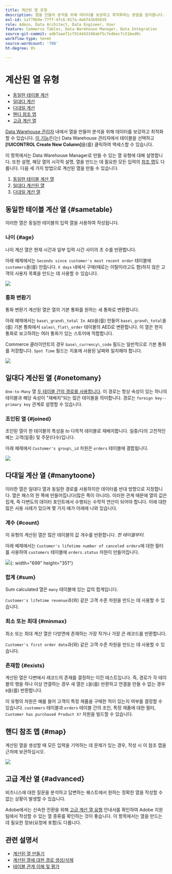 ```yaml
---
title: 계산된 열 유형
description: 열을 만들어 분석을 위해 데이터를 보강하고 최적화하는 방법을 알아봅니다.
exl-id: 1af79b9e-77ff-4fc6-917a-4e6743b95035
role: Admin, Data Architect, Data Engineer, User
feature: Commerce Tables, Data Warehouse Manager, Data Integration
source-git-commit: adb7aaef1cf914d43348abf5c7e4bec7c51bed0c
workflow-type: tm+mt
source-wordcount: '708'
ht-degree: 0%

---
```


# 계산된 열 유형

* [동일한 테이블 계산](#sametable)
* [일대다 계산](#onetomany)
* [다대일 계산](#manytoone)
* [핸디 참조 맵](#map)
* [고급 계산 열](#advanced)

[Data Warehouse 관리자](../data-warehouse-mgr/tour-dwm.md) 내에서 열을 만들어 분석을 위해 데이터를 보강하고 최적화할 수 있습니다. [이 기능](../data-warehouse-mgr/creating-calculated-columns.md)은(는) Data Warehouse 관리자에서 테이블을 선택하고 **[!UICONTROL Create New Column]**&#x200B;을(를) 클릭하여 액세스할 수 있습니다.

이 항목에서는 Data Warehouse Manager로 만들 수 있는 열 유형에 대해 설명합니다. 또한 설명, 해당 열의 시각적 설명, 열을 만드는 데 필요한 모든 입력의 [참조 맵](#map)도 다룹니다. 다음 세 가지 방법으로 계산된 열을 만들 수 있습니다.

1. [동일한 테이블 계산 열](#sametable)
1. [일대다 계산된 열](#onetomany)
1. [다대일 계산 열](#manytoone)

## 동일한 테이블 계산 열 {#sametable}

이러한 열은 동일한 테이블의 입력 열을 사용하여 작성됩니다.

### 나이 {#age}

나이 계산 열은 현재 시간과 일부 입력 시간 사이의 초 수를 반환합니다.

아래 예제에서는 `Seconds since customer's most recent order` 테이블에 `customers`을(를) 만듭니다. `X days` 내에서 구매(때로는 이탈이라고도 함)하지 않은 고객의 사용자 목록을 만드는 데 사용할 수 있습니다.

![](../../assets/age.gif)

### 통화 변환기

통화 변환기 계산된 열은 열의 기본 통화를 원하는 새 통화로 변환합니다.

아래 예제에서는 `base\_grand\_total In AED`을(를) 만들어 `base\_grand\_total`을(를) 기본 통화에서 `sales\_flat\_order` 테이블의 AED로 변환합니다. 이 열은 현지 통화로 보고하려는 여러 통화가 있는 스토어에 적합합니다.

Commerce 클라이언트의 경우 `base\_currency\_code` 필드는 일반적으로 기본 통화를 저장합니다. `Spot Time` 필드는 지표에 사용된 날짜와 일치해야 합니다.

![](../../assets/currency_converter.png)

## 일대다 계산된 열 {#onetomany}

`One-to-Many` 열 [두 테이블 간의 경로를 사용합니다](../../data-analyst/data-warehouse-mgr/create-paths-calc-columns.md). 이 경로는 항상 속성이 있는 하나의 테이블과 해당 속성이 &quot;재배치&quot;되는 많은 테이블을 의미합니다. 경로는 `foreign key--primary key` 관계로 설명할 수 있습니다.

### 조인된 열 {#joined}

조인된 열이 한 테이블의 특성을 *to* 다목적 테이블로 재배치합니다. 일중/다의 고전적인 예는 고객(일중) 및 주문(다수)입니다.

아래 예제에서 `Customer's group\_id` 차원은 `orders` 테이블에 결합됩니다.

![](../../assets/joined_column.gif)

## 다대일 계산 열 {#manytoone}

이러한 열은 일대다 열과 동일한 경로를 사용하지만 데이터를 반대 방향으로 지정합니다. 열은 패스의 한 쪽에 만들어집니다(많은 쪽이 아니라). 이러한 관계 때문에 열의 값은 집계, 즉 다변도의 데이터 포인트에서 수행되는 수학적 연산이 되어야 합니다. 이에 대한 많은 사용 사례가 있으며 몇 가지 예가 아래에 나와 있습니다.

### 계수 {#count}

이 유형의 계산된 열은 많은 테이블의 값 개수를 반환합니다. *한 테이블부터*.

아래 예제에서는 `Customer's lifetime number of canceled orders`에 대한 필터를 사용하여 `customers` 테이블에 `orders.status` 차원이 만들어집니다.

![](../../assets/many_to_one.gif){: width="699" height="351"}

### 합계 {#sum}

Sum calculated 열은 `many` 테이블에 있는 값의 합계입니다.

`Customer's lifetime revenue`과(와) 같은 고객 수준 차원을 만드는 데 사용할 수 있습니다.

### 최소 또는 최대 {#minmax}

최소 또는 최대 계산 열은 다방면에 존재하는 가장 작거나 가장 큰 레코드를 반환합니다.

`Customer's first order date`과(와) 같은 고객 수준 차원을 만드는 데 사용할 수 있습니다.

### 존재함 {#exists}

계산된 열은 다변에서 레코드의 존재를 결정하는 이진 테스트입니다. 즉, 경로가 각 테이블의 행을 하나 이상 연결하는 경우 새 열은 `1`을(를) 반환하고 연결을 만들 수 없는 경우 `0`을(를) 반환합니다.

이 유형의 차원은 예를 들어 고객이 특정 제품을 구매한 적이 있는지 여부를 결정할 수 있습니다. `customers` 테이블과 `orders` 테이블 간의 조인, 특정 제품에 대한 필터, `Customer has purchased Product X?` 차원을 빌드할 수 있습니다.

## 핸디 참조 맵 {#map}

계산된 열을 생성할 때 모든 입력을 기억하는 데 문제가 있는 경우, 작성 시 이 참조 맵을 근처에 보관하십시오.

![](../../assets/merged_reference_map.png)

## 고급 계산 열 {#advanced}

비즈니스에 대한 질문을 분석하고 답변하는 퀘스트에서 원하는 정확한 열을 작성할 수 없는 상황이 발생할 수 있습니다.

Adobe에서는 신속한 전환을 위해 [고급 계산 열 유형](../../data-analyst/data-warehouse-mgr/adv-calc-columns.md) 안내서를 확인하여 Adobe 지원 팀에서 작성할 수 있는 열 종류를 확인하는 것이 좋습니다. 이 항목에서는 열을 만드는 데 필요한 정보(요청에 포함)도 다룹니다.

## 관련 설명서

* [계산된 열 만들기](../../data-analyst/data-warehouse-mgr/creating-calculated-columns.md)
* [계산된 열에 대한 경로 생성/삭제](../../data-analyst/data-warehouse-mgr/create-paths-calc-columns.md)
* [테이블 관계 이해 및 평가](../../data-analyst/data-warehouse-mgr/table-relationships.md)
